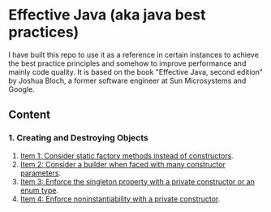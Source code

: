 # Effective Java (aka java best practices)

I have built this repo to use it as a reference in certain instances to achieve the best practice principles
and somehow to improve performance and mainly code quality. It is based on the book "Effective Java, second edition" by Joshua Bloch, 
a former software engineer at Sun Microsystems and Google. 

## Content

### **1. Creating and Destroying Objects**

1. [Item 1: Consider static factory methods instead of constructors](https://github.com/farruhx/java-best-practices/tree/master/src/item1).
2. [Item 2: Consider a builder when faced with many constructor parameters](https://github.com/farruhx/java-best-practices/tree/master/src/item2).
3. [Item 3: Enforce the singleton property with a private constructor or an enum type](https://github.com/farruhx/java-best-practices/tree/master/src/item3).
3. [Item 4: Enforce noninstantiability with a private constructor](https://github.com/farruhx/java-best-practices/tree/master/src/item4).


 




